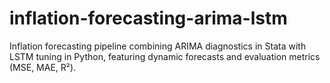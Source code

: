 # inflation-forecasting-arima-lstm
Inflation forecasting pipeline combining ARIMA diagnostics in Stata with LSTM tuning in Python, featuring dynamic forecasts and evaluation metrics (MSE, MAE, R²).
